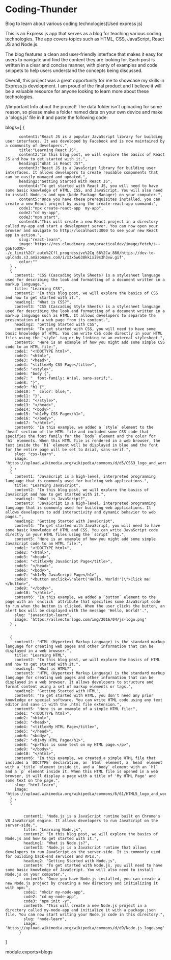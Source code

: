 # Coding-Thunder
Blog to learn about various coding technologies(Used express js)

This is  an Express.js app that serves as a blog for teaching various coding technologies. The app covers topics such as HTML, CSS, JavaScript, React JS and Node.js.

The blog features a clean and user-friendly interface that makes it easy for users to navigate and find the content they are looking for. Each post is written in a clear and concise manner, with plenty of examples and code snippets to help users understand the concepts being discussed.

Overall, this project was a great opportunity for me to showcase my skills in Express.js development. I am proud of the final product and I believe it will be a valuable resource for anyone looking to learn more about these technologies.


//Important Info about the project! The data folder isn't uploading for some reason, so please make a folder named data on your own device and make a 'blogs.js' file in it and paste the following code:



blogs=[
      {

          content1:"React JS is a popular JavaScript library for building user interfaces. It was developed by Facebook and is now maintained by a community of developers.",
          title:"Learning React JS",
          content2:"In this blog post, we will explore the basics of React JS and how to get started with it.",
          heading1:"What is React JS?",
          content3:"React JS is a JavaScript library for building user interfaces. It allows developers to create reusable components that can be easily managed and updated.",
          heading2:"Getting Started With React JS",
          content4:"To get started with React JS, you will need to have some basic knowledge of HTML, CSS, and JavaScript. You will also need to install Node.js and npm (Node Package Manager) on your computer.",
          content5:"Once you have these prerequisites installed, you can create a new React project by using the create-react-app command:",
          code1:"npx create-react-app  my-app",
          code2:"cd my-app",
          code3:"npm start",
          content6:"This will create a new React project in a directory called my-app and start a development server. You can now open your browser and navigate to http://localhost:3000 to see your new React app in action.",
          slug:"react-learn",
          image:'https://res.cloudinary.com/practicaldev/image/fetch/s--goETGOXU--/c_limit%2Cf_auto%2Cfl_progressive%2Cq_66%2Cw_880/https://dev-to-uploads.s3.amazonaws.com/i/x3x5w638kkixi9s3h3vw.gif',
          color:""
      } ,
      {
        content1: "CSS (Cascading Style Sheets) is a stylesheet language used for describing the look and formatting of a document written in a markup language.",
        title: "Learning CSS",
        content2: "In this blog post, we will explore the basics of CSS and how to get started with it.",
        heading1: "What is CSS?",
        content3: "CSS (Cascading Style Sheets) is a stylesheet language used for describing the look and formatting of a document written in a markup language such as HTML. It allows developers to separate the presentation of a web page from its content.",
        heading2: "Getting Started with CSS",
        content4: "To get started with CSS, you will need to have some basic knowledge of HTML. You can write CSS code directly in your HTML files using the `style` tag or by linking to an external stylesheet.",
        content5: "Here is an example of how you might add some simple CSS code to an HTML file:",
        code1: "<!DOCTYPE html>",
        code2: "<html>",
        code3: "<head>",
        code4: "<title>My CSS Page</title>",
        code5: "<style>",
        code6: "body {",
        code7: "  font-family: Arial, sans-serif;",
        code8: "}",
        code9: "h1 {",
        code10: "  color: blue;",
        code11: "}",
        code12: "</style>",
        code13: "</head>",
        code14: "<body>",
        code15: "<h1>My CSS Page</h1>",
        code16: "</body>",
        code17: "</html>",
        content6: "In this example, we added a `style` element to the `head` section of the HTML file and included some CSS code that specifies the font family for the `body` element and the color for `h1` elements. When this HTML file is rendered in a web browser, the text inside the `h1` element will be displayed in blue and the font for the entire page will be set to Arial, sans-serif.",
        slug: "css-learn",
        image: 'https://upload.wikimedia.org/wikipedia/commons/d/d5/CSS3_logo_and_wordmark.svg'
      } ,
      {
        content1: "JavaScript is a high-level, interpreted programming language that is commonly used for building web applications.",
        title: "Learning JavaScript",
        content2: "In this blog post, we will explore the basics of JavaScript and how to get started with it.",
        heading1: "What is JavaScript?",
        content3: "JavaScript is a high-level, interpreted programming language that is commonly used for building web applications. It allows developers to add interactivity and dynamic behavior to web pages.",
        heading2: "Getting Started with JavaScript",
        content4: "To get started with JavaScript, you will need to have some basic knowledge of HTML and CSS. You can write JavaScript code directly in your HTML files using the `script` tag.",
        content5: "Here is an example of how you might add some simple JavaScript code to an HTML file:",
        code1: "<!DOCTYPE html>",
        code2: "<html>",
        code3: "<head>",
        code4: "<title>My JavaScript Page</title>",
        code5: "</head>",
        code6: "<body>",
        code7: "<h1>My JavaScript Page</h1>",
        code8: "<button onclick=\"alert('Hello, World!')\">Click me!</button>",
        code9: "</body>",
        code10: "</html>",
        content6: "In this example, we added a `button` element to the page with an `onclick` attribute that specifies some JavaScript code to run when the button is clicked. When the user clicks the button, an alert box will be displayed with the message 'Hello, World!'.",
        slug: "javascript-learn",
        image: 'https://allvectorlogo.com/img/2016/04/js-logo.png'
      } ,
      

      {
        content1: "HTML (Hypertext Markup Language) is the standard markup language for creating web pages and other information that can be displayed in a web browser.",
        title: "Learning HTML",
        content2: "In this blog post, we will explore the basics of HTML and how to get started with it.",
        heading1: "What is HTML?",
        content3: "HTML (Hypertext Markup Language) is the standard markup language for creating web pages and other information that can be displayed in a web browser. It allows developers to structure and format content using a set of markup elements or tags.",
        heading2: "Getting Started with HTML",
        content4: "To get started with HTML, you don't need any prior knowledge or special software. You can write HTML code using any text editor and save it with the .html file extension.",
        content5: "Here is an example of a simple HTML file:",
        code1: "<!DOCTYPE html>",
        code2: "<html>",
        code3: "<head>",
        code4: "<title>My HTML Page</title>",
        code5: "</head>",
        code6: "<body>",
        code7: "<h1>My HTML Page</h1>",
        code8: "<p>This is some text on my HTML page.</p>",
        code9: "</body>",
        code10: "</html>",
        content6: "In this example, we created a simple HTML file that includes a `DOCTYPE` declaration, an `html` element, a `head` element with a `title` element inside it, and a `body` element with an `h1` and a `p` element inside it. When this HTML file is opened in a web browser, it will display a page with a title of 'My HTML Page' and some text on the page.",
        slug: "html-learn",
        image: 'https://upload.wikimedia.org/wikipedia/commons/6/61/HTML5_logo_and_wordmark.svg'
      } ,
      {

        
            content1: "Node.js is a JavaScript runtime built on Chrome's V8 JavaScript engine. It allows developers to run JavaScript on the server-side.",
            title: "Learning Node.js",
            content2: "In this blog post, we will explore the basics of Node.js and how to get started with it.",
            heading1: "What is Node.js?",
            content3: "Node.js is a JavaScript runtime that allows developers to run JavaScript on the server-side. It is commonly used for building back-end services and APIs.",
            heading2: "Getting Started with Node.js",
            content4: "To get started with Node.js, you will need to have some basic knowledge of JavaScript. You will also need to install Node.js on your computer.",
            content5: "Once you have Node.js installed, you can create a new Node.js project by creating a new directory and initializing it with npm:",
            code1: "mkdir my-node-app",
            code2: "cd my-node-app",
            code3: "npm init -y",
            content6: "This will create a new Node.js project in a directory called my-node-app and initialize it with a package.json file. You can now start writing your Node.js code in this directory.",
            slug: "node-learn",
            image: 'https://upload.wikimedia.org/wikipedia/commons/d/d9/Node.js_logo.svg'
          }

      
]

module.exports=blogs
